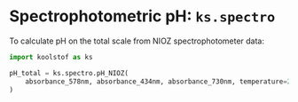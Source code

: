 # Spectrophotometric pH: `ks.spectro`

To calculate pH on the total scale from NIOZ spectrophotometer data:

```python
import koolstof as ks

pH_total = ks.spectro.pH_NIOZ(
    absorbance_578nm, absorbance_434nm, absorbance_730nm, temperature=25, salinity=35
)
```
